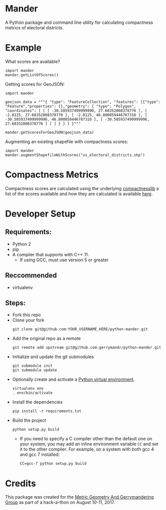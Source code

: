 Mander
======

A Python package and command line utility for calculating compactness metrics of
electoral districts.



Example
=======

What scores are available?

    import mander
    mander.getListOfScores()

Getting scores for GeoJSON:

    import mander

    geojson_data = """{ "type": "FeatureCollection", "features": [{"type": "Feature","properties": {},"geometry": { "type": "Polygon", "coordinates": [ [ [ -30.585937499999996, 27.68352808378776 ], [ -2.8125, 27.68352808378776 ], [ -2.8125, 46.800059446787316 ], [ -30.585937499999996, 46.800059446787316 ], [ -30.585937499999996, 27.68352808378776 ] ] ] } } ] }"""

    mander.getScoresForGeoJSON(geojson_data)

Augmenting an existing shapefile with compactness scores:

    import mander
    mander.augmentShapefileWithScores("us_electoral_districts.shp")



Compactness Metrics
===================

Compactness scores are calculated using the underlying
[compactnesslib](https://github.com/r-barnes/compactnesslib)
a list of the scores available and how they are calculated is available
[here](https://github.com/r-barnes/compactnesslib/blob/master/Scores.md).


# Developer Setup

## Requirements:

* Python 2
* pip
* A compiler that supports with C++ 11.
  * If using GCC, must use version 5 or greater

## Reccommended
*  virtualenv

## Steps:

* Fork this repo
* Clone your fork
    ```
    git clone git@github.com:YOUR_USERNAME_HERE/python-mander.git
    ```
* Add the original repo as a remote
    ```
    git remote add upstream git@github.com:gerrymandr/python-mander.git
    ```
* Initialize and update the git submodules
    ```
    git submodule init
    git submodule update
    ```
* Optionally create and activate a [Python virtual environment](https://virtualenv.pypa.io/en/stable/).
    ```
    virtualenv env
    . env/bin/activate
    ```
* Install the dependencies
    ```
    pip install -r requirements.txt
    ```
* Build the project
    ```
    python setup.py build
    ```
  * If you need to specify a C compiler other than the default one on your system, you may add an inline environment variable `CC` and set it to the other compiler. For example, on a system with both gcc 4 and gcc 7 installed:
    ```
    CC=gcc-7 python setup.py build
    ```


Credits
=======

This package was created for the
[Metric Geometry And Gerrymandering Group](https://sites.tufts.edu/gerrymandr/)
as part of a hack-a-thon on August 10-11, 2017.
